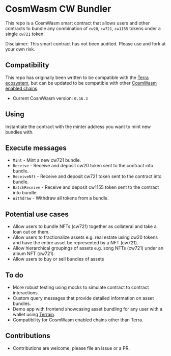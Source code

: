 # CosmWasm CW Bundler

This repo is a CosmWasm smart contract that allows users and other contracts to bundle any combination of `cw20`, `cw721`, `cw1155` tokens under a single `cw721` token.

Disclaimer: This smart contract has not been audited. Please use and fork at your own risk.

## Compatibility

This repo has originally been written to be compatible with the [Terra ecosystem](https://www.terra.money), but can be updated to be compatible with other [CosmWasm enabled chains](https://docs.cosmwasm.com/docs/1.0/architecture/multichain).

- Current CosmWasm version: `0.16.3`

## Using

Instantiate the contract with the minter address you want to mint new bundles with.

## Execute messages

- `Mint` - Mint a new cw721 bundle.
- `Receive` - Receive and deposit cw20 token sent to the contract into bundle.
- `ReceiveNft` - Receive and deposit cw721 token sent to the contract into bundle.
- `BatchReceive` - Receive and deposit cw1155 token sent to the contract into bundle.
- `Withdraw` - Withdraw all tokens from a bundle.

## Potential use cases

- Allow users to bundle NFTs (cw721) together as collateral and take a loan out on them.
- Allow users to fractionalize assets e.g. real estate using cw20 tokens and have the entire asset be represented by a NFT (cw721).
- Allow hierarchical groupings of assets e.g. song NFTs (cw721) under an album NFT (cw721).
- Allow users to buy or sell bundles of assets

## To do
- More robust testing using mocks to simulate contract to contract interactions.
- Custom query messages that provide detailed information on asset bundles.
- Demo app with frontend showcasing asset bundling for any user with a wallet using [Terrain](https://github.com/iboss-ptk/terrain).
- Compatibility for CosmWasm enabled chains other than Terra.

## Contributions

- Contributions are welcome, please file an issue or a PR.